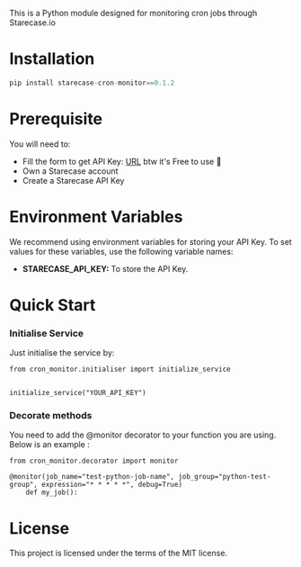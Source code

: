 This is a Python module designed for monitoring cron jobs through Starecase.io

# Installation
``` python
pip install starecase-cron-monitor==0.1.2
```

# Prerequisite
You will need to:
- Fill the form to get API Key: [URL](https://forms.gle/ZFeTSZVh6r7v9Mju6) btw it's Free to use 🎉
- Own a Starecase account
- Create a Starecase API Key

# Environment Variables
We recommend using environment variables for storing your API Key. To set values for these variables, use the following variable names:
- **STARECASE_API_KEY:** To store the API Key.

# Quick Start
### Initialise Service

Just initialise the service by:

```
from cron_monitor.initialiser import initialize_service


initialize_service("YOUR_API_KEY")
```

### Decorate methods

You need to add the @monitor decorator to your function you are using. Below is an example :

```
from cron_monitor.decorator import monitor

@monitor(job_name="test-python-job-name", job_group="python-test-group", expression="* * * * *", debug=True)
    def my_job():
```

# License

This project is licensed under the terms of the MIT license.
